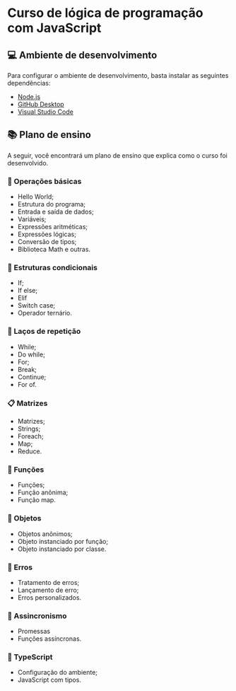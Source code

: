 # Curso de lógica de programação com JavaScript

## 💻 Ambiente de desenvolvimento

Para configurar o ambiente de desenvolvimento, basta instalar as seguintes dependências:

- [Node.js](https://nodejs.org/en/)
- [GitHub Desktop](https://desktop.github.com/)
- [Visual Studio Code](https://code.visualstudio.com/)

## 📚 Plano de ensino

A seguir, você encontrará um plano de ensino que explica como o curso foi desenvolvido.

### 📖 Operações básicas

- Hello World;
- Estrutura do programa;
- Entrada e saída de dados;
- Variáveis;
- Expressões aritméticas;
- Expressões lógicas;
- Conversão de tipos;
- Biblioteca Math e outras.

### 🤔 Estruturas condicionais

- If;
- If else;
- Elif
- Switch case;
- Operador ternário.

### 🔁 Laços de repetição

- While;
- Do while;
- For;
- Break; 
- Continue;
- For of.

### 📋 Matrizes

- Matrizes;
- Strings;
- Foreach;
- Map;
- Reduce.

### 📝 Funções

- Funções;
- Função anônima;
- Função map.

### 📁 Objetos

- Objetos anônimos;
- Objeto instanciado por função;
- Objeto instanciado por classe.

### 🚨 Erros

- Tratamento de erros;
- Lançamento de erro;
- Erros personalizados.

### 📡 Assincronismo

- Promessas
- Funções assíncronas.

### 📃 TypeScript

- Configuração do ambiente;
- JavaScript com tipos.